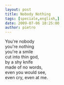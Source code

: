 ```yaml
---
layout: post
title: Nobody Nothing
tags: [speciale,english,]
date: 2009-07-06 18:25:00
author: pietro
---
```

You're nobody<br/>you're nothing<br/>you're a smile<br/>cut into thin god,<br/>by a shy knife<br/>made of no words,<br/>even you would see,<br/>even cry, even at me.
